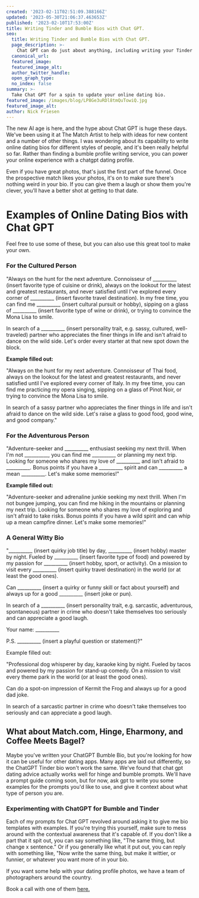 ```yaml
---
created: '2023-02-11T02:51:09.388166Z'
updated: '2023-05-30T21:06:37.463653Z'
published: '2023-02-10T17:53:00Z'
title: Writing Tinder and Bumble Bios with Chat GPT.
seo:
  title: Writing Tinder and Bumble Bios with Chat GPT.
  page_description: >-
    Chat GPT can do just about anything, including writing your Tinder and Bumble bios.
  canonical_url:
  featured_image:
  featured_image_alt:
  author_twitter_handle:
  open_graph_type:
  no_index: false
summary: >-
  Take Chat GPT for a spin to update your online dating bio.
featured_image: /images/blog/LP8Ge3uRDl8tmQuTowiQ.jpg
featured_image_alt:
author: Nick Friesen
---
```


<p>The new AI age is here, and the hype about Chat GPT is huge these days. We've been using it at The Match Artist to help with ideas for new content and a number of other things. I was wondering about its capability to write online dating bios for different styles of people, and it's been really helpful so far. Rather than finding a bumble profile writing service, you can power your online experience with a chatgpt dating profile.&nbsp;</p>
<p>Even if you have great photos, that's just the first part of the funnel. Once the prospective match likes your photos, it's on to make sure there's nothing weird in your bio. If you can give them a laugh or show them you're clever, you'll have a better shot at getting to that date.</p>
<h1>Examples of Online Dating Bios with Chat GPT</h1>
<p>Feel free to use some of these, but you can also use this great tool to make your own.</p>
<h3>For the Cultured Person</h3>
<p>"Always on the hunt for the next adventure. Connoisseur of __________ (insert favorite type of cuisine or drink), always on the lookout for the latest and greatest restaurants, and never satisfied until I've explored every corner of __________ (insert favorite travel destination). In my free time, you can find me __________ (insert cultural pursuit or hobby), sipping on a glass of __________ (insert favorite type of wine or drink), or trying to convince the Mona Lisa to smile.</p>
<p>In search of a __________ (insert personality trait, e.g. sassy, cultured, well-traveled) partner who appreciates the finer things in life and isn't afraid to dance on the wild side. Let's order every starter at that new spot down the block.</p>
<p></p>
<p><strong>Example filled out:</strong></p>
<p>"Always on the hunt for my next adventure. Connoisseur of Thai food, always on the lookout for the latest and greatest restaurants, and never satisfied until I've explored every corner of Italy. In my free time, you can find me practicing my opera singing, sipping on a glass of Pinot Noir, or trying to convince the Mona Lisa to smile.</p>
<p>In search of a sassy partner who appreciates the finer things in life and isn't afraid to dance on the wild side. <span>Let's raise a glass to good food, good wine, and good company."</span></p>
<p></p>
<h3>For the Adventurous Person</h3>
<p>"Adventure-seeker and __________ enthusiast seeking my next thrill. When I'm not __________, you can find me __________ or planning my next trip. Looking for someone who shares my love of __________ and isn't afraid to __________. Bonus points if you have a __________ spirit and can __________ a mean __________. Let's make some memories!"</p>
<p><strong>Example filled out:</strong></p>
<p>"Adventure-seeker and adrenaline junkie seeking my next thrill. When I'm not bungee jumping, you can find me hiking in the mountains or planning my next trip. Looking for someone who shares my love of exploring and isn't afraid to take risks. Bonus points if you have a wild spirit and can whip up a mean campfire dinner. Let's make some memories!"</p>
<p></p>
<p></p>
<h3>A General Witty Bio</h3>
<p>"__________ (insert quirky job title) by day, __________ (insert hobby) master by night. Fueled by __________ (insert favorite type of food) and powered by my passion for __________ (insert hobby, sport, or activity). On a mission to visit every __________ (insert quirky travel destination) in the world (or at least the good ones).</p>
<p>Can __________ (insert a quirky or funny skill or fact about yourself) and always up for a good __________ (insert joke or pun).</p>
<p>In search of a __________ (insert personality trait, e.g. sarcastic, adventurous, spontaneous) partner in crime who doesn't take themselves too seriously and can appreciate a good laugh.</p>
<p>Your name: __________</p>
<p>P.S. __________ (insert a playful question or statement)?"</p>
<p>Example filled out:</p>
<p>"Professional dog whisperer by day, karaoke king by night. Fueled by tacos and powered by my passion for stand-up comedy. On a mission to visit every theme park in the world (or at least the good ones).</p>
<p>Can do a spot-on impression of Kermit the Frog and always up for a good dad joke.</p>
<p>In search of a sarcastic partner in crime who doesn't take themselves too seriously and can appreciate a good laugh.</p>
<h2>What about Match.com, Hinge, Eharmony, and Coffee Meets Bagel?</h2>
<p>Maybe you've written your ChatGPT Bumble Bio, but you're looking for how it can be useful for other dating apps. Many apps are laid out differently, so the ChatGPT Tinder bio won't work the same. We've found that chat gpt dating advice actually works well for hinge and bumble prompts. We'll have a prompt guide coming soon, but for now, ask gpt to write you some examples for the prompts you'd like to use, and give it context about what type of person you are.</p>
<p></p>
<h3>Experimenting with ChatGPT for Bumble and Tinder</h3>
<p>Each of my prompts for Chat GPT revolved around asking it to give me bio templates with examples. If you're trying this yourself, make sure to mess around with the contextual awareness that it's capable of. If you don't like a part that it spit out, you can say something like, "The same thing, but change x sentence." Or if you generally like what it put out, you can reply with something like, "Now write the same thing, but make it wittier, or funnier, or whatever you want more of in your bio.</p>
<p></p>
<p>If you want some help with your dating profile photos, we have a team of photographers around the country.&nbsp;</p>
<p>Book a call with one of them <a href="https://bookme.name/thematchartist/lite/free-consultation-with-shane" rel="follow noopener" target="_blank">here.</a></p>
<p></p>
